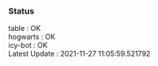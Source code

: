 ### Status


table : OK  
hogwarts : OK  
icy-bot : OK  
Latest Update : 2021-11-27 11:05:59.521792
